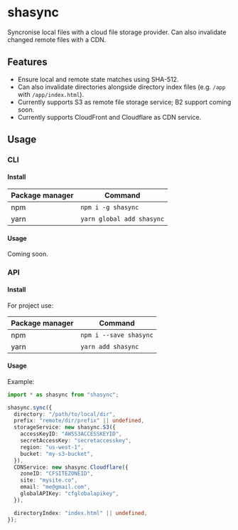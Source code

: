 # shasync

Syncronise local files with a cloud file storage provider. Can also invalidate changed remote files with a CDN.

## Features

- Ensure local and remote state matches using SHA-512.
- Can also invalidate directories alongside directory index files (e.g. `/app` with `/app/index.html`).
- Currently supports S3 as remote file storage service; B2 support coming soon.
- Currently supports CloudFront and Cloudflare as CDN service.

## Usage

### CLI

#### Install

|Package manager|Command|
|---|---|
|npm|`npm i -g shasync`|
|yarn|`yarn global add shasync`|

#### Usage

Coming soon.

### API

#### Install

For project use:

|Package manager|Command|
|---|---|
|npm|`npm i --save shasync`|
|yarn|`yarn add shasync`|

#### Usage

Example:

```typescript
import * as shasync from "shasync";

shasync.sync({
  directory: "/path/to/local/dir",
  prefix: "remote/dir/prefix" || undefined,
  storageService: new shasync.S3({
    accessKeyID: "AWSS3ACCESSKEYID",
    secretAccessKey: "secretaccesskey",
    region: "us-west-1",
    bucket: "my-s3-bucket",
  }),
  CDNService: new shasync.Cloudflare({
    zoneID: "CFSITEZONEID",
    site: "mysite.co",
    email: "me@gmail.com",
    globalAPIKey: "cfglobalapikey",
  }),

  directoryIndex: "index.html" || undefined,
});
```
